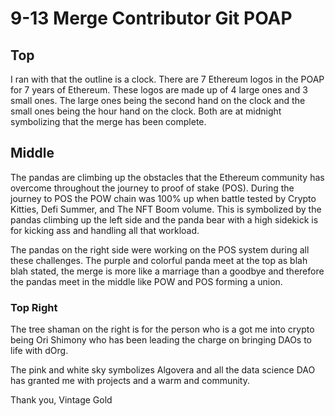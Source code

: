 # 9-13 Merge Contributor Git POAP
## Top
I ran with that the outline is a clock. There are 7 Ethereum logos in the POAP for 7 years of Ethereum. These logos are made up of 4 large ones and 3 small ones. The large ones being the second hand on the clock and the small ones being the hour hand on the clock. Both are at midnight symbolizing that the merge has been complete.  

## Middle
The pandas are climbing up the obstacles that the Ethereum community has overcome throughout the journey to proof of stake (POS). During the journey to POS the POW chain was 100% up when battle tested by Crypto Kitties, Defi Summer, and The NFT Boom volume. This is symbolized by the pandas climbing up the left side and the panda bear with a high sidekick is for kicking ass and handling all that workload. 

The pandas on the right side were working on the POS system during all these challenges.  The purple and colorful panda meet at the top as blah blah stated, the merge is more like a marriage than a goodbye and therefore the pandas meet in the middle like POW and POS forming a union.

### Top Right
The tree shaman on the right is for the person who is a got me into crypto being Ori Shimony who has been leading the charge on bringing DAOs to life with dOrg.

The pink and white sky symbolizes Algovera and all the data science DAO has granted me with projects and a warm and community.

Thank you,
Vintage Gold
